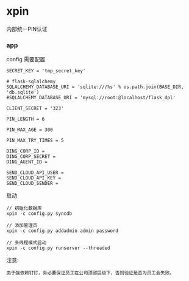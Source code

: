 # xpin
内部统一PIN认证


### app

config 需要配置


    SECRET_KEY = 'tmp_secret_key'

    # flask-sqlalchemy
    SQLALCHEMY_DATABASE_URI = 'sqlite:///%s' % os.path.join(BASE_DIR, 'db.sqlite')
    #SQLALCHEMY_DATABASE_URI = 'mysql://root:@localhost/flask_dpl'

    CLIENT_SECRET = '323'

    PIN_LENGTH = 6

    PIN_MAX_AGE = 300

    PIN_MAX_TRY_TIMES = 5

    DING_CORP_ID =
    DING_CORP_SECRET =
    DING_AGENT_ID =

    SEND_CLOUD_API_USER =
    SEND_CLOUD_API_KEY =
    SEND_CLOUD_SENDER =


启动

    // 初始化数据库
    xpin -c config.py syncdb

    // 添加管理员
    xpin -c config.py addadmin admin password

    // 多线程模式启动
    xpin -c config.py runserver --threaded


注意:

    由于强依赖钉钉，务必要保证员工在公司顶部层级下，否则验证是否为员工会失败。
